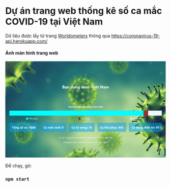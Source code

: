 # Dự án trang web thống kê số ca mắc COVID-19 tại Việt Nam

Dữ liệu được lấy từ trang [Worldometers](https://www.worldometers.info/coronavirus/) thông qua https://coronavirus-19-api.herokuapp.com/

#### Ảnh màn hình trang web

![Ảnh chụp màn hình](/public/screenshot.png)

Để chạy, gõ:

### `npm start`